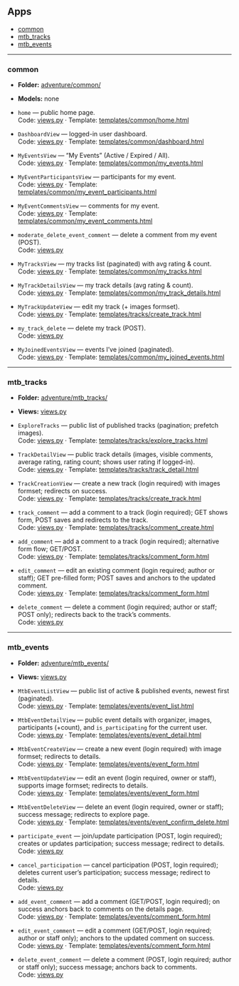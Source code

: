 ## Apps
- [common](#common)
- [mtb_tracks](#mtb_tracks)
- [mtb_events](#mtb_events)

---

### common
- **Folder:** [adventure/common/](adventure/common/)
- **Models:** none

- `home` — public home page.  
  Code: [views.py](adventure/common/views.py) · Template: [templates/common/home.html](templates/common/home.html)

- `DashboardView` — logged-in user dashboard.  
  Code: [views.py](adventure/common/views.py) · Template: [templates/common/dashboard.html](templates/common/dashboard.html)

- `MyEventsView` — “My Events” (Active / Expired / All).  
  Code: [views.py](adventure/common/views.py) · Template: [templates/common/my_events.html](templates/common/my_events.html)

- `MyEventParticipantsView` — participants for my event.  
  Code: [views.py](adventure/common/views.py) · Template: [templates/common/my_event_participants.html](templates/common/my_event_participants.html)

- `MyEventCommentsView` — comments for my event.  
  Code: [views.py](adventure/common/views.py) · Template: [templates/common/my_event_comments.html](templates/common/my_event_comments.html)

- `moderate_delete_event_comment` — delete a comment from my event (POST).  
  Code: [views.py](adventure/common/views.py)

- `MyTracksView` — my tracks list (paginated) with avg rating & count.  
  Code: [views.py](adventure/common/views.py) · Template: [templates/common/my_tracks.html](templates/common/my_tracks.html)

- `MyTrackDetailsView` — my track details (avg rating & count).  
  Code: [views.py](adventure/common/views.py) · Template: [templates/common/my_track_details.html](templates/common/my_track_details.html)

- `MyTrackUpdateView` — edit my track (+ images formset).  
  Code: [views.py](adventure/common/views.py) · Template: [templates/tracks/create_track.html](templates/tracks/create_track.html)

- `my_track_delete` — delete my track (POST).  
  Code: [views.py](adventure/common/views.py)

- `MyJoinedEventsView` — events I’ve joined (paginated).  
  Code: [views.py](adventure/common/views.py) · Template: [templates/common/my_joined_events.html](templates/common/my_joined_events.html)

---

### mtb_tracks
- **Folder:** [adventure/mtb_tracks/](adventure/mtb_tracks/)
- **Views:** [views.py](adventure/mtb_tracks/views.py)

- `ExploreTracks` — public list of published tracks (pagination; prefetch images).  
  Code: [views.py](adventure/mtb_tracks/views.py) · Template: [templates/tracks/explore_tracks.html](templates/tracks/explore_tracks.html)

- `TrackDetailView` — public track details (images, visible comments, average rating, rating count; shows user rating if logged-in).  
  Code: [views.py](adventure/mtb_tracks/views.py) · Template: [templates/tracks/track_detail.html](templates/tracks/track_detail.html)

- `TrackCreationView` — create a new track (login required) with images formset; redirects on success.  
  Code: [views.py](adventure/mtb_tracks/views.py) · Template: [templates/tracks/create_track.html](templates/tracks/create_track.html)

- `track_comment` — add a comment to a track (login required); GET shows form, POST saves and redirects to the track.  
  Code: [views.py](adventure/mtb_tracks/views.py) · Template: [templates/tracks/comment_create.html](templates/tracks/comment_create.html)

- `add_comment` — add a comment to a track (login required); alternative form flow; GET/POST.  
  Code: [views.py](adventure/mtb_tracks/views.py) · Template: [templates/tracks/comment_form.html](templates/tracks/comment_form.html)

- `edit_comment` — edit an existing comment (login required; author or staff); GET pre-filled form; POST saves and anchors to the updated comment.  
  Code: [views.py](adventure/mtb_tracks/views.py) · Template: [templates/tracks/comment_form.html](templates/tracks/comment_form.html)

- `delete_comment` — delete a comment (login required; author or staff; POST only); redirects back to the track’s comments.  
  Code: [views.py](adventure/mtb_tracks/views.py)

---

### mtb_events
- **Folder:** [adventure/mtb_events/](adventure/mtb_events/)
- **Views:** [views.py](adventure/mtb_events/views.py)

- `MtbEventListView` — public list of active & published events, newest first (paginated).  
  Code: [views.py](adventure/mtb_events/views.py) · Template: [templates/events/event_list.html](templates/events/event_list.html)

- `MtbEventDetailView` — public event details with organizer, images, participants (+count), and `is_participating` for the current user.  
  Code: [views.py](adventure/mtb_events/views.py) · Template: [templates/events/event_detail.html](templates/events/event_detail.html)

- `MtbEventCreateView` — create a new event (login required) with image formset; redirects to details.  
  Code: [views.py](adventure/mtb_events/views.py) · Template: [templates/events/event_form.html](templates/events/event_form.html)

- `MtbEventUpdateView` — edit an event (login required, owner or staff), supports image formset; redirects to details.  
  Code: [views.py](adventure/mtb_events/views.py) · Template: [templates/events/event_form.html](templates/events/event_form.html)

- `MtbEventDeleteView` — delete an event (login required, owner or staff); success message; redirects to explore page.  
  Code: [views.py](adventure/mtb_events/views.py) · Template: [templates/events/event_confirm_delete.html](templates/events/event_confirm_delete.html)

- `participate_event` — join/update participation (POST, login required); creates or updates participation; success message; redirect to details.  
  Code: [views.py](adventure/mtb_events/views.py)

- `cancel_participation` — cancel participation (POST, login required); deletes current user’s participation; success message; redirect to details.  
  Code: [views.py](adventure/mtb_events/views.py)

- `add_event_comment` — add a comment (GET/POST, login required); on success anchors back to comments on the details page.  
  Code: [views.py](adventure/mtb_events/views.py) · Template: [templates/events/comment_form.html](templates/events/comment_form.html)

- `edit_event_comment` — edit a comment (GET/POST, login required; author or staff only); anchors to the updated comment on success.  
  Code: [views.py](adventure/mtb_events/views.py) · Template: [templates/events/comment_form.html](templates/events/comment_form.html)

- `delete_event_comment` — delete a comment (POST, login required; author or staff only); success message; anchors back to comments.  
  Code: [views.py](adventure/mtb_events/views.py)
